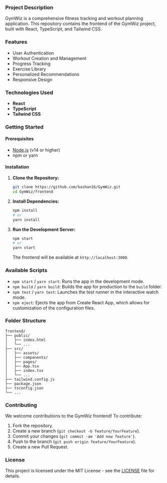 ### Project Description

GymWiz is a comprehensive fitness tracking and workout planning application. This repository contains the frontend of the GymWiz project, built with React, TypeScript, and Tailwind CSS.

### Features

- User Authentication
- Workout Creation and Management
- Progress Tracking
- Exercise Library
- Personalized Recommendations
- Responsive Design

### Technologies Used

- **React**
- **TypeScript**
- **Tailwind CSS**

### Getting Started

#### Prerequisites

- [Node.js](https://nodejs.org/) (v14 or higher)
- npm or yarn

#### Installation

1. **Clone the Repository:**

   ```bash
   git clone https://github.com/kashan16/GymWiz.git
   cd GymWiz/frontend
   ```

2. **Install Dependencies:**

   ```bash
   npm install
   # or
   yarn install
   ```

3. **Run the Development Server:**

   ```bash
   npm start
   # or
   yarn start
   ```

   The frontend will be available at `http://localhost:3000`.

### Available Scripts

- `npm start` / `yarn start`: Runs the app in the development mode.
- `npm build` / `yarn build`: Builds the app for production to the `build` folder.
- `npm test` / `yarn test`: Launches the test runner in the interactive watch mode.
- `npm eject`: Ejects the app from Create React App, which allows for customization of the configuration files.

### Folder Structure

```plaintext
frontend/
├── public/
│   ├── index.html
│   └── ...
├── src/
│   ├── assets/
│   ├── components/
│   ├── pages/
│   ├── App.tsx
│   ├── index.tsx
│   └── ...
├── tailwind.config.js
├── package.json
├── tsconfig.json
└── ...
```

### Contributing

We welcome contributions to the GymWiz frontend! To contribute:

1. Fork the repository.
2. Create a new branch (`git checkout -b feature/YourFeature`).
3. Commit your changes (`git commit -am 'Add new feature'`).
4. Push to the branch (`git push origin feature/YourFeature`).
5. Create a new Pull Request.

### License

This project is licensed under the MIT License - see the [LICENSE](LICENSE) file for details.

